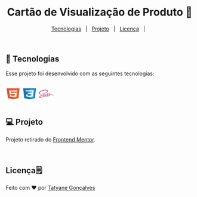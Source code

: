 <h1 align="center"> Cartão de Visualização de Produto 🏬</h1>

<p align="center">
    <a href="#-tecnologias">Tecnologias</a> &nbsp;&nbsp;|&nbsp;&nbsp;
    <a href="#-projeto">Projeto</a> &nbsp;&nbsp;|&nbsp;&nbsp;
    <a href="#-licença">Licença</a> &nbsp;&nbsp;|&nbsp;&nbsp;
</p>

<br>



## 🚀 Tecnologias
Esse projeto foi desenvolvido com as seguintes tecnologias:

<div style="display: inline_block"><br>
  <img align="center" alt="HTML" height="30" width="40" src="https://raw.githubusercontent.com/devicons/devicon/master/icons/html5/html5-original.svg">
  <img align="center" alt="CSS" height="30" width="40" src="https://raw.githubusercontent.com/devicons/devicon/master/icons/css3/css3-original.svg">
  <img align="center" alt="SCSS" height="30" width="40" src="https://raw.githubusercontent.com/devicons/devicon/master/icons/sass/sass-original.svg">
</div>


<br>


## 💻 Projeto
Projeto retirado do [Frontend Mentor](https://www.frontendmentor.io/home).


<br>

## Licença🗒️

Feito com ❤️ por [Tatyane Gonçalves](https://github.com/tatyanepgoncalves)